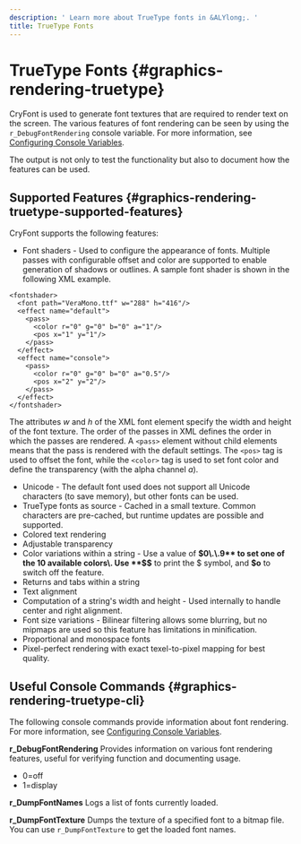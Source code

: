 ```yaml
---
description: ' Learn more about TrueType fonts in &ALYlong;. '
title: TrueType Fonts
---
```

# TrueType Fonts {#graphics-rendering-truetype}

CryFont is used to generate font textures that are required to render text on the screen\. The various features of font rendering can be seen by using the `r_DebugFontRendering` console variable\. For more information, see [Configuring Console Variables](/docs/userguide/console-intro#configuring-console-variables-cvars)\.

The output is not only to test the functionality but also to document how the features can be used\.

## Supported Features {#graphics-rendering-truetype-supported-features}

CryFont supports the following features:
+  Font shaders - Used to configure the appearance of fonts\. Multiple passes with configurable offset and color are supported to enable generation of shadows or outlines\. A sample font shader is shown in the following XML example\.

  ```
  <fontshader>
    <font path="VeraMono.ttf" w="288" h="416"/>
    <effect name="default">
      <pass>
        <color r="0" g="0" b="0" a="1"/>
        <pos x="1" y="1"/>
      </pass>
    </effect>
    <effect name="console">
      <pass>
        <color r="0" g="0" b="0" a="0.5"/>
        <pos x="2" y="2"/>
      </pass>
    </effect>
  </fontshader>
  ```

  The attributes *w* and *h* of the XML font element specify the width and height of the font texture\. The order of the passes in XML defines the order in which the passes are rendered\. A `<pass>` element without child elements means that the pass is rendered with the default settings\. The `<pos>` tag is used to offset the font, while the `<color>` tag is used to set font color and define the transparency \(with the alpha channel *a*\)\.
+ Unicode - The default font used does not support all Unicode characters \(to save memory\), but other fonts can be used\.
+ TrueType fonts as source - Cached in a small texture\. Common characters are pre\-cached, but runtime updates are possible and supported\.
+ Colored text rendering
+ Adjustable transparency
+ Color variations within a string - Use a value of **$0\.\.9** to set one of the 10 available colors\. Use **$$** to print the $ symbol, and **$o** to switch off the feature\.
+ Returns and tabs within a string
+ Text alignment
+ Computation of a string's width and height - Used internally to handle center and right alignment\.
+ Font size variations - Bilinear filtering allows some blurring, but no mipmaps are used so this feature has limitations in minification\.
+ Proportional and monospace fonts
+ Pixel\-perfect rendering with exact texel\-to\-pixel mapping for best quality\.

## Useful Console Commands {#graphics-rendering-truetype-cli}

The following console commands provide information about font rendering\. For more information, see [Configuring Console Variables](/docs/userguide/console-intro#configuring-console-variables-cvars)\.

**r\_DebugFontRendering**
Provides information on various font rendering features, useful for verifying function and documenting usage\.
+ 0=off
+ 1=display

**r\_DumpFontNames**
Logs a list of fonts currently loaded\.

**r\_DumpFontTexture**
Dumps the texture of a specified font to a bitmap file\. You can use `r_DumpFontTexture` to get the loaded font names\.
